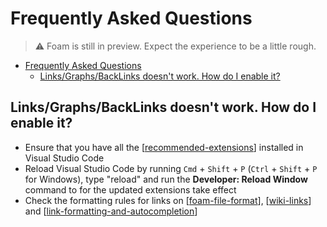 # Frequently Asked Questions

> ⚠️ Foam is still in preview. Expect the experience to be a little rough.

- [Frequently Asked Questions](#frequently-asked-questions)
  - [Links/Graphs/BackLinks doesn't work. How do I enable it?](#linksgraphsbacklinks-doesnt-work-how-do-i-enable-it)

## Links/Graphs/BackLinks doesn't work. How do I enable it?

- Ensure that you have all the [[recommended-extensions]] installed in Visual Studio Code
- Reload Visual Studio Code by running `Cmd` + `Shift` + `P` (`Ctrl` + `Shift` + `P` for Windows), type "reload" and run the **Developer: Reload Window** command to for the updated extensions take effect
- Check the formatting rules for links on [[foam-file-format]], [[wiki-links]] and [[link-formatting-and-autocompletion]]

[//begin]: # "Autogenerated link references for markdown compatibility"
[recommended-extensions]: recommended-extensions "Recommended Extensions"
[foam-file-format]: foam-file-format "Foam File Format"
[wiki-links]: wiki-links "Wiki Links"
[link-formatting-and-autocompletion]: link-formatting-and-autocompletion "Link Formatting and Autocompletion"
[//end]: # "Autogenerated link references"